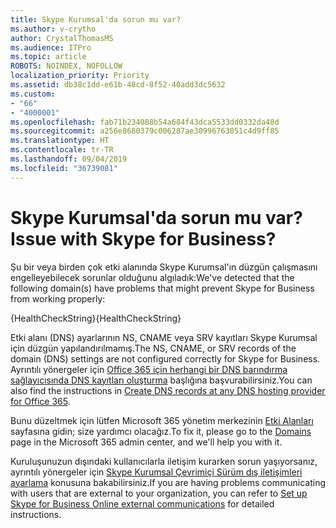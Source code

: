 ```yaml
---
title: Skype Kurumsal'da sorun mu var?
ms.author: v-crytho
author: CrystalThomasMS
ms.audience: ITPro
ms.topic: article
ROBOTS: NOINDEX, NOFOLLOW
localization_priority: Priority
ms.assetid: db38c1dd-e61b-48cd-8f52-40add3dc5632
ms.custom:
- "66"
- "4000001"
ms.openlocfilehash: fab71b234088b54a684f43dca5533dd0332da48d
ms.sourcegitcommit: a256e8680379c006287ae30996763051c4d9ff85
ms.translationtype: HT
ms.contentlocale: tr-TR
ms.lasthandoff: 09/04/2019
ms.locfileid: "36739081"
---
```

# <a name="issue-with-skype-for-business"></a><span data-ttu-id="e0a3d-102">Skype Kurumsal'da sorun mu var?</span><span class="sxs-lookup"><span data-stu-id="e0a3d-102">Issue with Skype for Business?</span></span>

<span data-ttu-id="e0a3d-103">Şu bir veya birden çok etki alanında Skype Kurumsal'ın düzgün çalışmasını engelleyebilecek sorunlar olduğunu algıladık:</span><span class="sxs-lookup"><span data-stu-id="e0a3d-103">We've detected that the following domain(s) have problems that might prevent Skype for Business from working properly:</span></span>
  
<span data-ttu-id="e0a3d-104">{HealthCheckString}</span><span class="sxs-lookup"><span data-stu-id="e0a3d-104">{HealthCheckString}</span></span>
  
<span data-ttu-id="e0a3d-105">Etki alanı (DNS) ayarlarının NS, CNAME veya SRV kayıtları Skype Kurumsal için düzgün yapılandırılmamış.</span><span class="sxs-lookup"><span data-stu-id="e0a3d-105">The NS, CNAME, or SRV records of the domain (DNS) settings are not configured correctly for Skype for Business.</span></span> <span data-ttu-id="e0a3d-106">Ayrıntılı yönergeler için [Office 365 için herhangi bir DNS barındırma sağlayıcısında DNS kayıtları oluşturma](https://docs.microsoft.com/office365/admin/get-help-with-domains/create-dns-records-at-any-dns-hosting-provider) başlığına başvurabilirsiniz.</span><span class="sxs-lookup"><span data-stu-id="e0a3d-106">You can also find the instructions in [Create DNS records at any DNS hosting provider for Office 365](https://docs.microsoft.com/office365/admin/get-help-with-domains/create-dns-records-at-any-dns-hosting-provider).</span></span>
  
<span data-ttu-id="e0a3d-107">Bunu düzeltmek için lütfen Microsoft 365 yönetim merkezinin [Etki Alanları](https://admin.microsoft.com/adminportal/home#/Domains) sayfasına gidin; size yardımcı olacağız.</span><span class="sxs-lookup"><span data-stu-id="e0a3d-107">To fix it, please go to the [Domains](https://admin.microsoft.com/adminportal/home#/Domains) page in the Microsoft 365 admin center, and we'll help you with it.</span></span>
  
<span data-ttu-id="e0a3d-108">Kuruluşunuzun dışındaki kullanıcılarla iletişim kurarken sorun yaşıyorsanız, ayrıntılı yönergeler için [Skype Kurumsal Çevrimiçi Sürüm dış iletişimleri ayarlama](https://support.microsoft.com/help/10041/set-up-skype-for-business-online-external-communications.aspx) konusuna bakabilirsiniz.</span><span class="sxs-lookup"><span data-stu-id="e0a3d-108">If you are having problems communicating with users that are external to your organization, you can refer to [Set up Skype for Business Online external communications](https://support.microsoft.com/help/10041/set-up-skype-for-business-online-external-communications.aspx) for detailed instructions.</span></span>

  